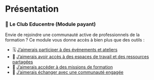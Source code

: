 # Présentation

### 🤝 Le Club Educentre (Module payant)

Envie de rejoindre une communauté active de professionnels de la formation ? 
Ce module vous donne accès à bien plus que des outils :

- 🗓️ [J’aimerais participer à des événements et ateliers](./Accès_aux_événements_et_ateliers/presentation.md)  
- 🧰 [J’aimerais avoir accès à des espaces de travail et des ressources partagées](./Espaces_de_travail_et_ressources/presentation.md)  
- 🎯 [J’aimerais accéder à des missions de formation](./Accès_à_des_missions_de_formation/presentation.md)  
- 💬 [J’aimerais échanger avec une communauté engagée](./Communauté_&_entraide/presentation.md)
